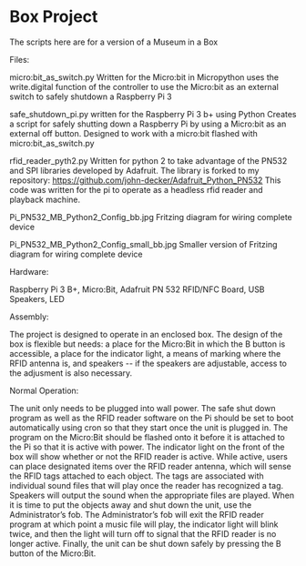 # Box Project
The scripts here are for a version of a Museum in a Box

Files:

micro:bit_as_switch.py
 Written for the Micro:bit in Micropython
uses the write.digital function of the controller to use the Micro:bit as an external 
switch to safely shutdown a Raspberry Pi 3

safe_shutdown_pi.py
 written for the Raspberry Pi 3 b+ using Python
Creates a script for safely shutting down a Raspberry Pi by using a Micro:bit
as an external off button. Designed to work with a micro:bit flashed with 
micro:bit_as_switch.py

rfid_reader_pyth2.py 
 Written for python 2 to take advantage of the PN532 and SPI libraries developed by 
Adafruit. The library is forked to my repository: 
https://github.com/john-decker/Adafruit_Python_PN532
This code was written for the pi to operate as a headless rfid reader and playback
machine.

Pi_PN532_MB_Python2_Config_bb.jpg
 Fritzing diagram for wiring complete device

Pi_PN532_MB_Python2_Config_small_bb.jpg
 Smaller version of Fritzing diagram for wiring complete device

Hardware:

 Raspberry Pi 3 B+, Micro:Bit, Adafruit PN 532 RFID/NFC Board, USB Speakers, LED


Assembly:

 The project is designed to operate in an enclosed box. The design of the box is flexible but needs: a place for the Micro:Bit in which the B button is accessible, a place for the indicator light, a means of marking where the RFID antenna is, and speakers -- if the speakers are adjustable, access to the adjusment is also necessary. 

Normal Operation:

 The unit only needs to be plugged into wall power. The safe shut down program as well as the RFID reader software on the Pi should be set to boot automatically using cron so that they start once the unit is plugged in. The program on the Micro:Bit should be flashed onto it before it is attached to the Pi so that it is active with power. The indicator light on the front of the box will show whether or not the RFID reader is active. While active, users can place designated items over the RFID reader antenna, which will sense the RFID tags attached to each object. The tags are associated with individual sound files that will play once the reader has recognized a tag. Speakers will output the sound when the appropriate files are played. When it is time to put the objects away and shut down the unit, use the Administrator’s fob.  The Administrator’s fob will exit the RFID reader program at which point a music file will play, the indicator light will blink twice, and then the light will turn off to signal that the RFID reader is no longer active. Finally, the unit can be shut down safely by pressing the B button of the Micro:Bit.  
